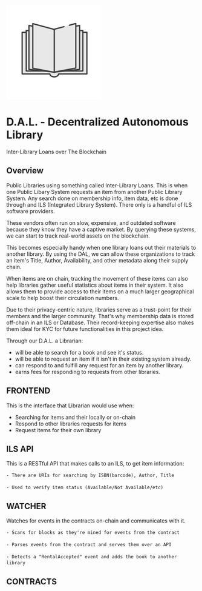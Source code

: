 !['Logo'](Logo.png)
# D.A.L. - Decentralized Autonomous Library
Inter-Library Loans over The Blockchain
## Overview
Public Libraries using something called Inter-Library Loans.  This is when one Public Libary System requests an item from another Public Library System.  Any search done on membership info, item data, etc is done through and ILS (Integrated Library System). There only is a handful of ILS software providers.

These vendors often run on slow, expensive, and outdated software because they know they have a captive market. By querying these systems, we can start to track real-world assets on the blockchain.

This becomes especially handy when one library loans out their materials to another library. By using the DAL, we can allow these organizations to track an item's Title, Author, Availability, and other metadata along their supply chain.

When items are on chain, tracking the movement of these items can also help libraries gather useful statistics about items in their system.  It also allows them to provide access to their items on a much larger geographical scale to help boost their circulation numbers.

Due to their privacy-centric nature, libraries serve as a trust-point for their members and the larger community.
That's why membership data is stored off-chain in an ILS or Database.  Their record-keeping expertise also makes them ideal for KYC for future functionalities in this project idea.

Through our D.A.L. a Librarian:
 - will be able to search for a book and see it's status.
 - will be able to request an item if it isn't in their existing system already.
 - can respond to and fulfill any request for an item by another library.
 - earns fees for responding to requests from other libraries.

## FRONTEND
This is the interface that Librarian would use when:
 - Searching for items and their locally or on-chain
 - Respond to other libraries requests for items
 - Request items for their own library

## ILS API
This is a RESTful API that makes calls to an ILS, to get item information:

    - There are URIs for searching by ISBN(barcode), Author, Title

    - Used to verify item status (Available/Not Available/etc)

## WATCHER
Watches for events in the contracts on-chain and communicates with it.

    - Scans for blocks as they're mined for events from the contract

    - Parses events from the contract and serves them over an API

    - Detects a "RentalAccepted" event and adds the book to another library


## CONTRACTS
